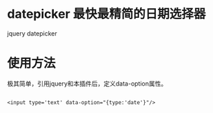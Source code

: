 # datepicker 最快最精简的日期选择器
jquery datepicker

# 使用方法
极其简单，引用jquery和本插件后，定义data-option属性。

<pre>
<code>
&lt;input type='text' data-option="{type:'date'}"/&gt;
</code>
</pre>
